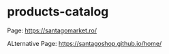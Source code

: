 # products-catalog

Page: https://santagomarket.ro/

ALternative Page: https://santagoshop.github.io/home/
